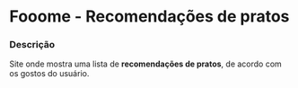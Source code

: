 # Fooome - Recomendações de pratos

  ### Descrição
  Site onde mostra uma lista de **recomendações de pratos**, de acordo com os gostos do usuário.
